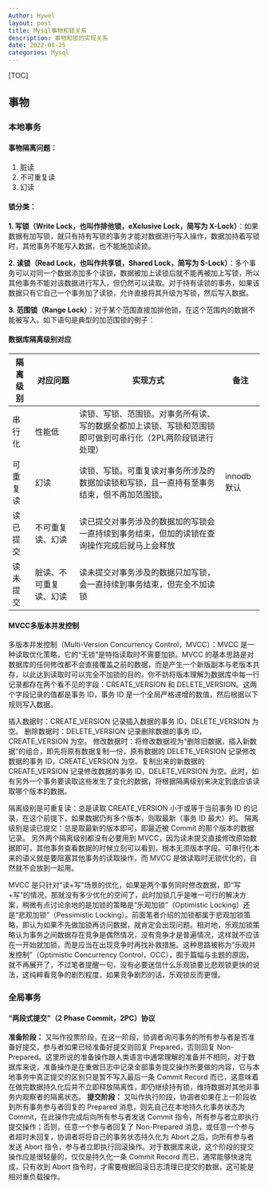 ```yaml
---
Author: Hywel
layout: post
title: Mysql事物和锁关系
description: 事物和锁的实现关系
date: 2022-08-25
categories: Mysql
---
```


[TOC]

## 事物
### 本地事务

#### 事物隔离问题：
1. 脏读
2. 不可重复读
3. 幻读

#### 锁分类：
**1. 写锁（Write Lock，也叫作排他锁，eXclusive Lock，简写为 X-Lock）**：如果数据有加写锁，就只有持有写锁的事务才能对数据进行写入操作，数据加持着写锁时，其他事务不能写入数据，也不能施加读锁。

**2. 读锁（Read Lock，也叫作共享锁，Shared Lock，简写为 S-Lock）**：多个事务可以对同一个数据添加多个读锁，数据被加上读锁后就不能再被加上写锁，所以其他事务不能对该数据进行写入，但仍然可以读取。对于持有读锁的事务，如果该数据只有它自己一个事务加了读锁，允许直接将其升级为写锁，然后写入数据。

**3. 范围锁（Range Lock）**：对于某个范围直接加排他锁，在这个范围内的数据不能被写入。如下语句是典型的加范围锁的例子：

#### 数据库隔离级别对应

| 隔离级别 | 对应问题               | 实现方式                                                     | 备注       |
| -------- | ---------------------- | ------------------------------------------------------------ | ---------- |
| 串行化   | 性能低                 | 读锁、写锁、范围锁。对事务所有读、写的数据全都加上读锁、写锁和范围锁即可做到可串行化（2PL两阶段锁进行处理） |            |
| 可重复读 | 幻读                   | 读锁、写锁。可重复读对事务所涉及的数据加读锁和写锁，且一直持有至事务结束，但不再加范围锁。 | innodb默认 |
| 读已提交 | 不可重复读、幻读       | 读已提交对事务涉及的数据加的写锁会一直持续到事务结束，但加的读锁在查询操作完成后就马上会释放 |            |
| 读未提交 | 脏读、不可重复读、幻读 | 读未提交对事务涉及的数据只加写锁，会一直持续到事务结束，但完全不加读锁 |            |

#### MVCC多版本并发控制
多版本并发控制（Multi-Version Concurrency Control，MVCC）：MVCC 是一种读取优化策略，它的“无锁”是特指读取时不需要加锁。MVCC 的基本思路是对数据库的任何修改都不会直接覆盖之前的数据，而是产生一个新版副本与老版本共存，以此达到读取时可以完全不加锁的目的。你不妨将版本理解为数据库中每一行记录都存在两个看不见的字段：CREATE_VERSION 和 DELETE_VERSION。这两个字段记录的值都是事务 ID，事务 ID 是一个全局严格递增的数值，然后根据以下规则写入数据。

插入数据时：CREATE_VERSION 记录插入数据的事务 ID，DELETE_VERSION 为空。
删除数据时：DELETE_VERSION 记录删除数据的事务 ID，CREATE_VERSION 为空。
修改数据时：将修改数据视为“删除旧数据，插入新数据”的组合，即先将原有数据复制一份，原有数据的 DELETE_VERSION 记录修改数据的事务 ID，CREATE_VERSION 为空。复制出来的新数据的 CREATE_VERSION 记录修改数据的事务 ID，DELETE_VERSION 为空。此时，如有另外一个事务要读取这些发生了变化的数据，将根据隔离级别来决定到底应该读取哪个版本的数据。

隔离级别是可重复读：总是读取 CREATE_VERSION 小于或等于当前事务 ID 的记录，在这个前提下，如果数据仍有多个版本，则取最新（事务 ID 最大）的。
隔离级别是读已提交：总是取最新的版本即可，即最近被 Commit 的那个版本的数据记录。
另外两个隔离级别都没有必要用到 MVCC，因为读未提交直接修改原始数据即可，其他事务查看数据的时候立刻可以看到，根本无须版本字段。可串行化本来的语义就是要阻塞其他事务的读取操作，而 MVCC 是做读取时无锁优化的，自然就不会放到一起用。

MVCC 是只针对“读+写”场景的优化，如果是两个事务同时修改数据，即“写+写”的情况，那就没有多少优化的空间了，此时加锁几乎是唯一可行的解决方案，稍微有点讨论余地的是加锁的策略是“乐观加锁”（Optimistic Locking）还是“悲观加锁”（Pessimistic Locking）。前面笔者介绍的加锁都属于悲观加锁策略，即认为如果不先做加锁再访问数据，就肯定会出现问题。相对地，乐观加锁策略认为事务之间数据存在竞争是偶然情况，没有竞争才是普遍情况，这样就不应该在一开始就加锁，而是应当在出现竞争时再找补救措施。这种思路被称为“乐观并发控制”（Optimistic Concurrency Control，OCC），囿于篇幅与主题的原因，就不再展开了，不过笔者提醒一句，没有必要迷信什么乐观锁要比悲观锁更快的说法，这纯粹看竞争的剧烈程度，如果竞争剧烈的话，乐观锁反而更慢。

### 全局事务
#### “两段式提交”（2 Phase Commit，2PC）协议
**准备阶段：** 又叫作投票阶段，在这一阶段，协调者询问事务的所有参与者是否准备好提交，参与者如果已经准备好提交则回复 Prepared，否则回复 Non-Prepared。这里所说的准备操作跟人类语言中通常理解的准备并不相同，对于数据库来说，准备操作是在重做日志中记录全部事务提交操作所要做的内容，它与本地事务中真正提交的区别只是暂不写入最后一条 Commit Record 而已，这意味着在做完数据持久化后并不立即释放隔离性，即仍继续持有锁，维持数据对其他非事务内观察者的隔离状态。
**提交阶段：** 又叫作执行阶段，协调者如果在上一阶段收到所有事务参与者回复的 Prepared 消息，则先自己在本地持久化事务状态为 Commit，在此操作完成后向所有参与者发送 Commit 指令，所有参与者立即执行提交操作；否则，任意一个参与者回复了 Non-Prepared 消息，或任意一个参与者超时未回复，协调者将将自己的事务状态持久化为 Abort 之后，向所有参与者发送 Abort 指令，参与者立即执行回滚操作。对于数据库来说，这个阶段的提交操作应是很轻量的，仅仅是持久化一条 Commit Record 而已，通常能够快速完成，只有收到 Abort 指令时，才需要根据回滚日志清理已提交的数据，这可能是相对重负载操作。

